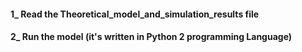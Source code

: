 #### 1_ Read the Theoretical_model_and_simulation_results file
#### 2_ Run the model (it's written in Python 2 programming Language)

